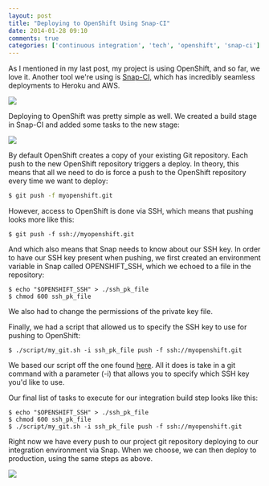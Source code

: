 ```yaml
---
layout: post
title: "Deploying to OpenShift Using Snap-CI"
date: 2014-01-28 09:10
comments: true
categories: ['continuous integration', 'tech', 'openshift', 'snap-ci']
---
```

As I mentioned in my last post, my project is using OpenShift, and so
far, we love it. Another tool we're using is [Snap-CI](snap-ci.com), which has incredibly seamless deployments to Heroku and AWS.

<img src="{{ root_url }}/images/snap_pipeline.png" />

Deploying to OpenShift was pretty simple as well. We created a build stage in Snap-CI and added some tasks to the new stage:

<img src="{{ root_url }}/images/snap_new_stage.png" />

By default OpenShift creates a copy of your existing Git repository. Each push to the new OpenShift repository triggers a deploy. In theory, this means that all we need to do is force a push to the OpenShift repository every time we want to deploy:

``` bash linenos:false
$ git push -f myopenshift.git
```

However, access to OpenShift is done via SSH, which means that pushing looks
more like this:

```
$ git push -f ssh://myopenshift.git
```

And which also means that Snap needs to know about our SSH key. In order
to have our SSH key present when pushing, we first created an
environment variable in Snap called OPENSHIFT_SSH, which we echoed to a
file in the repository:

```
$ echo "$OPENSHIFT_SSH" > ./ssh_pk_file
$ chmod 600 ssh_pk_file
```

We also had to change the permissions of the private key file.

Finally, we had a script that allowed us to specify the SSH key to use for
pushing to OpenShift:

```
$ ./script/my_git.sh -i ssh_pk_file push -f ssh://myopenshift.git
```

We based our script off the one found [here](http://alvinabad.wordpress.com/2013/03/23/how-to-specify-an-ssh-key-file-with-the-git-command/). All it does is take in a git command with a parameter (-i) that allows you to specify which SSH key you'd like to use.

Our final list of tasks to execute for our integration build step
looks like this:

```
$ echo "$OPENSHIFT_SSH" > ./ssh_pk_file 
$ chmod 600 ssh_pk_file
$ ./script/my_git.sh -i ssh_pk_file push -f ssh://myopenshift.git
```

Right now we have every push to our project git repository deploying to
our integration environment via Snap. When we choose, we can then deploy to
production, using the same steps as above.

<img src="{{ root_url }}/images/snap_integracion.png" />
